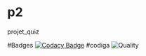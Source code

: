 # p2
projet_quiz

#Badges
[![Codacy Badge](https://app.codacy.com/project/badge/Grade/34fec4090a97456c8fc0757701ec8ceb)](https://www.codacy.com/gh/akkivanguu/p2/dashboard?utm_source=github.com&amp;utm_medium=referral&amp;utm_content=akkivanguu/p2&amp;utm_campaign=Badge_Grade)
#codiga
![Quality](https://api.codiga.io/project/32261/score/svg)
